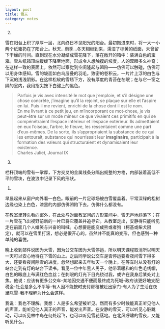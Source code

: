 ```yaml
---
layout: post
title: 雪天
category: notes
---
```

2.
雪在阳台上积了厚厚一层，北向终日不见阳光的阳台。最初搬进来时，将一大一小两个纸箱扔在了阳台上。秋天…雨季…冬天相继到来，濡湿了棕黄的纸面，未曾留下干燥的时间。直到现在水分凝结成雪花降下，落在敞开的箱中：装满白色的宝箱。雪从纸箱顶端缓缓下降至地面，形成令人想触摸的坡度。人的双眼多么神奇：在这样一致的表面上，依然可以察觉到空间隆起与凹陷——仿佛可以触碰，仿佛可以用身体感知。雪的坡面如白鸟层叠的羽毛，致密的卷积云，一片片上浮的白色与下沉的浅浅阴影。在这样松软的雪毯下方，没有厚度的青苔在冬眠；在与它一窗之隔的室内，我用指尖按下白键上的黑色。

>    Parfois je vis avec intensité le mot que j’emploie, et s’il désigne une chose concrète, j’imagine qu’il la rejoint, se plaque sur elle et l’aspire en lui. Puis il me revient, enrichi de la chose dont il est le nom.   
>    En me livrant à ce petit jeu, en m’incorporant ce mot-chose, je vis peut-être sur un mode mineur ce que vivaient ces primitifs en qui se compénétraient l’espace intérieur et l’espace extérieur. Ils admettaient en eux l’oiseau, l’arbre, le fleuve, les ressentaient comme une part d’eux-mêmes. De la sorte, ils s’appropriaient la substance de ce qui les entourait, substance qui nourrissait leur **imaginaire**, participait à la formation des valeurs qui structuraient et dynamisaient leur existence.   
> Charles Juliet, Journal IX

3.
栏杆顶端的雪有一掌厚，下方交叉的金属线条分隔出规整的方格，内部装着高低不平的雪块，在波浪中记录下风的形状。

1.
早晨起来从窗户向外看—白色。眼前的一片足球场被白雪覆盖着。平常深绿的松树边缘也染上白色，漆黑的内部仿佛凹陷下去，仿佛什么都没有。

在教室里转头看向窗外，在此处与对面教室间的方形空间中，雪无声地斜落下；在一片雪花飞出视野前新的一片已将它覆盖并追寻它。从教室走出，安静得只能听见走在前面几个人嬉笑与兴奋的叫喊。心想要是能变成熊或者狗（柯基或柴犬限定），就可以在雪里打滚，想必是很开心的。虽然并不能真的变形，但也感到一种单纯的喜悦。

晚上收到邮件说因为大雪，因为公交车因为大雪停运，所以明天课程取消所以明天一天可以安心地待在下雪的山上。之后同学说公交车是否停运要看夜间雪下得多大，还要看夜间除雪的进度。忽然想起来去年秋天一个晚上。在等车时从没有灯的站台走到有灯的站台下读书。看见一位中年黑人男子，他带着暖和的红色毛线帽，白色的眼底上布满红色血丝；在刺眼的灯光下目光绕过我，或许在我身后某处对上焦。他说：应该有更多公交车-某地因交通不便而最终成为死城-政府该更好地支配税金-社会是多么不平等-有人因不能按时支付房租被赶出家门-有人为了生活在夜里除雪-我不理解为什么会这样。

我说：我也不理解。我想：人是多么希望被听见。然而有多少时候能真正听见他人的声音，能听见他人真正的声音，能发出声音。在安静的雪天，可以听见心脏跳动，可以听见林中鸟在何处起飞，也可以听见雪花落地。在北风呼啸的雪夜，又能听见什么。
